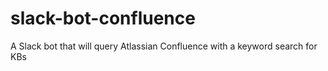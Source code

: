 # slack-bot-confluence
A Slack bot that will query Atlassian Confluence with a keyword search for KBs

